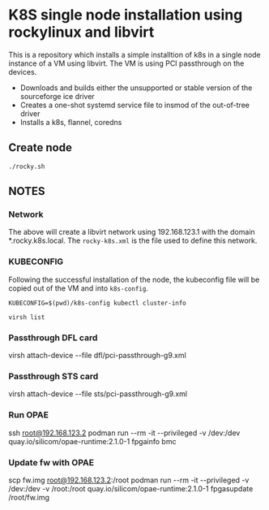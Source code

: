 # K8S single node installation using rockylinux and libvirt
This is a repository which installs a simple installtion of k8s in a single node instance of a VM using libvirt. The VM is using PCI passthrough on the devices.
* Downloads and builds either the unsupported or stable version of the sourceforge ice driver
* Creates a one-shot systemd service file to insmod of the out-of-tree driver
* Installs a k8s, flannel, coredns

## Create node
`./rocky.sh`

## NOTES

### Network
The above will create a libvirt network using 192.168.123.1 with the domain *.rocky.k8s.local. The `rocky-k8s.xml` is the file used to define this network.

### KUBECONFIG
Following the successful installation of the node, the kubeconfig file will be copied out of the VM and into `k8s-config`.

`KUBECONFIG=$(pwd)/k8s-config kubectl cluster-info`

`virsh list`

### Passthrough DFL card
virsh attach-device --file dfl/pci-passthrough-g9.xml

### Passthrough STS card
virsh attach-device --file sts/pci-passthrough-g9.xml

### Run OPAE
ssh root@192.168.123.2
podman run --rm -it --privileged -v /dev:/dev quay.io/silicom/opae-runtime:2.1.0-1 fpgainfo bmc

### Update fw with OPAE
scp fw.img root@192.168.123.2:/root
podman run --rm -it --privileged -v /dev:/dev -v /root:/root quay.io/silicom/opae-runtime:2.1.0-1 fpgasupdate /root/fw.img
